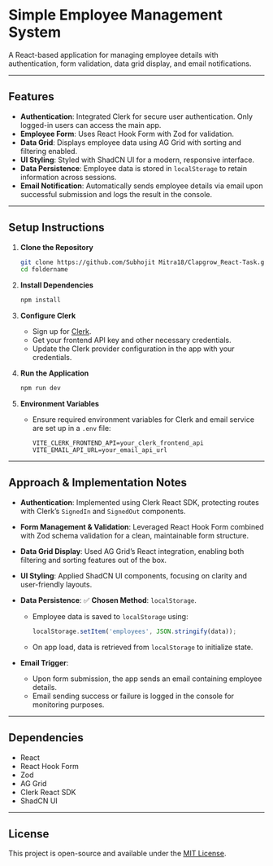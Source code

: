 
# Simple Employee Management System

A React-based application for managing employee details with authentication, form validation, data grid display, and email notifications.

---

## Features

- **Authentication**: Integrated Clerk for secure user authentication. Only logged-in users can access the main app.
- **Employee Form**: Uses React Hook Form with Zod for validation.
- **Data Grid**: Displays employee data using AG Grid with sorting and filtering enabled.
- **UI Styling**: Styled with ShadCN UI for a modern, responsive interface.
- **Data Persistence**: Employee data is stored in `localStorage` to retain information across sessions.
- **Email Notification**: Automatically sends employee details via email upon successful submission and logs the result in the console.

---

## Setup Instructions

1. **Clone the Repository**
   ```bash
   git clone https://github.com/Subhojit Mitra18/Clapgrow_React-Task.git
   cd foldername


2. **Install Dependencies**

   ```bash
   npm install
   ```

3. **Configure Clerk**

   * Sign up for [Clerk](https://clerk.dev/).
   * Get your frontend API key and other necessary credentials.
   * Update the Clerk provider configuration in the app with your credentials.

4. **Run the Application**

   ```bash
   npm run dev
   ```

5. **Environment Variables**

   * Ensure required environment variables for Clerk and email service are set up in a `.env` file:

     ```
     VITE_CLERK_FRONTEND_API=your_clerk_frontend_api
     VITE_EMAIL_API_URL=your_email_api_url
     ```

---

## Approach & Implementation Notes

* **Authentication**: Implemented using Clerk React SDK, protecting routes with Clerk’s `SignedIn` and `SignedOut` components.

* **Form Management & Validation**: Leveraged React Hook Form combined with Zod schema validation for a clean, maintainable form structure.

* **Data Grid Display**: Used AG Grid’s React integration, enabling both filtering and sorting features out of the box.

* **UI Styling**: Applied ShadCN UI components, focusing on clarity and user-friendly layouts.

* **Data Persistence**:
  ✅ **Chosen Method**: `localStorage`.

  * Employee data is saved to `localStorage` using:

    ```js
    localStorage.setItem('employees', JSON.stringify(data));
    ```
  * On app load, data is retrieved from `localStorage` to initialize state.

* **Email Trigger**:

  * Upon form submission, the app sends an email containing employee details.
  * Email sending success or failure is logged in the console for monitoring purposes.

---

## Dependencies

* React
* React Hook Form
* Zod
* AG Grid
* Clerk React SDK
* ShadCN UI

---

## License

This project is open-source and available under the [MIT License](LICENSE).

